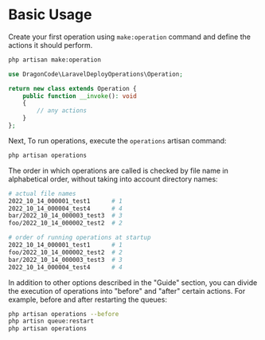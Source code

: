 # Basic Usage

Create your first operation using `make:operation` command and define the actions it should perform.

```bash
php artisan make:operation
```

```php
use DragonCode\LaravelDeployOperations\Operation;

return new class extends Operation {
    public function __invoke(): void
    {
        // any actions
    }
};
```

Next, To run operations, execute the `operations` artisan command:

```bash
php artisan operations
```

The order in which operations are called is checked by file name in alphabetical order,
without taking into account directory names:

```bash
# actual file names
2022_10_14_000001_test1      # 1
2022_10_14_000004_test4      # 4
bar/2022_10_14_000003_test3  # 3
foo/2022_10_14_000002_test2  # 2
```

```bash
# order of running operations at startup
2022_10_14_000001_test1      # 1
foo/2022_10_14_000002_test2  # 2
bar/2022_10_14_000003_test3  # 3
2022_10_14_000004_test4      # 4
```

In addition to other options described in the "Guide" section, you can divide the execution of operations into
"before" and "after" certain actions.
For example, before and after restarting the queues:

```bash
php artisan operations --before
php artisn queue:restart
php artisan operations
```
